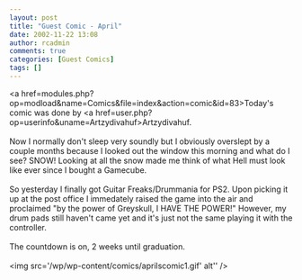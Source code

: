 ```yaml
---
layout: post
title: "Guest Comic - April"
date: 2002-11-22 13:08
author: rcadmin
comments: true
categories: [Guest Comics]
tags: []
---
```

<a href=modules.php?op=modload&name=Comics&file=index&action=comic&id=83>Today's comic</a> was done by <a href=user.php?op=userinfo&uname=Artzydivahuf>Artzydivahuf.</a>
<br />
<br />
Now I normally don't sleep very soundly but I obviously overslept by a couple months because I looked out the window this morning and what do I see? SNOW! Looking at all the snow made me think of what Hell must look like ever since I bought a Gamecube.
<br />
<br />
So yesterday I finally got Guitar Freaks/Drummania for PS2. Upon picking it up at the post office I immedately raised the game into the air and proclaimed "by the power of Greyskull, I HAVE THE POWER!" However, my drum pads still haven't came yet and it's just not the same playing it with the controller.
<br />
<br />
The countdown is on, 2 weeks until graduation.<br /><br /><!--more--><img src='/wp/wp-content/comics/aprilscomic1.gif' alt'' />
